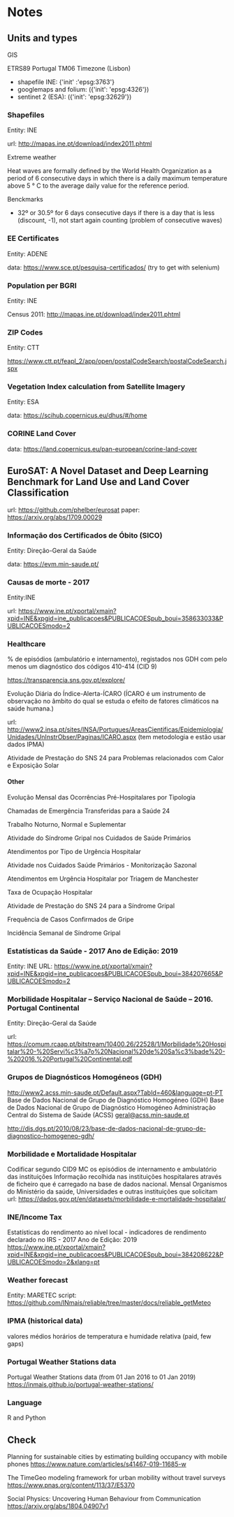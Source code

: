 # Notes

## Units and types

GIS

ETRS89 Portugal TM06
Timezone (Lisbon)

* shapefile INE:  {'init' :'epsg:3763'}
* googlemaps and folium: ({'init': 'epsg:4326'})
* sentinet 2 (ESA): ({'init': 'epsg:32629'})

### Shapefiles

Entity: INE

url: http://mapas.ine.pt/download/index2011.phtml

Extreme weather

Heat waves are formally defined by the World Health Organization as a period of 6 consecutive days in which there is a daily maximum temperature above 5 ° C to the average daily value for the reference period.

Benckmarks

+ 32º or 30.5º for 6 days consecutive days
if there is a day that is less (discount, -1), not start again counting (problem of consecutive waves)

### EE Certificates

Entity: ADENE

data: https://www.sce.pt/pesquisa-certificados/
(try to get with selenium)

### Population per BGRI

Entity: INE

Census 2011: http://mapas.ine.pt/download/index2011.phtml

### ZIP Codes

Entity: CTT

https://www.ctt.pt/feapl_2/app/open/postalCodeSearch/postalCodeSearch.jspx

### Vegetation Index calculation from Satellite Imagery

Entity: ESA

data: https://scihub.copernicus.eu/dhus/#/home

### CORINE Land Cover

data: https://land.copernicus.eu/pan-european/corine-land-cover

## EuroSAT: A Novel Dataset and Deep Learning Benchmark for Land Use and Land Cover Classification

url: https://github.com/phelber/eurosat
paper: https://arxiv.org/abs/1709.00029

### Informação dos Certificados de Óbito (SICO)

Entity: Direção-Geral da Saúde

data: https://evm.min-saude.pt/


### Causas de morte - 2017

Entity:INE

url: https://www.ine.pt/xportal/xmain?xpid=INE&xpgid=ine_publicacoes&PUBLICACOESpub_boui=358633033&PUBLICACOESmodo=2

### Healthcare

% de episódios (ambulatório e internamento), registados nos GDH com pelo menos um diagnóstico dos códigos 410-414 (CID 9)

https://transparencia.sns.gov.pt/explore/


Evolução Diária do Índice-Alerta-ÍCARO (ÍCARO é um instrumento de observação no âmbito do qual se estuda o efeito de fatores climáticos na saúde humana.)

url: http://www2.insa.pt/sites/INSA/Portugues/AreasCientificas/Epidemiologia/Unidades/UnInstrObser/Paginas/ICARO.aspx (tem metodologia e estão usar dados IPMA)

Atividade de Prestação do SNS 24 para Problemas relacionados com Calor e Exposição Solar

#### Other

Evolução Mensal das Ocorrências Pré-Hospitalares por Tipologia

Chamadas de Emergência Transferidas para a Saúde 24

Trabalho Noturno, Normal e Suplementar

Atividade do Síndrome Gripal nos Cuidados de Saúde Primários

Atendimentos por Tipo de Urgência Hospitalar

Atividade nos Cuidados Saúde Primários - Monitorização Sazonal

Atendimentos em Urgência Hospitalar por Triagem de Manchester

Taxa de Ocupação Hospitalar

Atividade de Prestação do SNS 24 para a Síndrome Gripal

Frequência de Casos Confirmados de Gripe

Incidência Semanal de Síndrome Gripal



### Estatísticas da Saúde - 2017 Ano de Edição: 2019
Entity: INE
URL: https://www.ine.pt/xportal/xmain?xpid=INE&xpgid=ine_publicacoes&PUBLICACOESpub_boui=384207665&PUBLICACOESmodo=2

### Morbilidade Hospitalar – Serviço Nacional de Saúde – 2016. Portugal Continental

Entity: Direção-Geral da Saúde

url: https://comum.rcaap.pt/bitstream/10400.26/22528/1/Morbilidade%20Hospitalar%20-%20Servi%c3%a7o%20Nacional%20de%20Sa%c3%bade%20-%202016.%20Portugal%20Continental.pdf

### Grupos de Diagnósticos Homogéneos (GDH) 

http://www2.acss.min-saude.pt/Default.aspx?TabId=460&language=pt-PT Base de Dados Nacional de Grupo de Diagnóstico Homogéneo (GDH) Base de Dados Nacional de Grupo de Diagnóstico Homogéneo Administração Central do Sistema de Saúde (ACSS) geral@acss.min-saude.pt

http://dis.dgs.pt/2010/08/23/base-de-dados-nacional-de-grupo-de-diagnostico-homogeneo-gdh/

### Morbilidade e Mortalidade Hospitalar
Codificar segundo CID9 MC os episódios de internamento e ambulatório das instituições Informação recolhida nas instituições hospitalares através de ficheiro que é carregado na base de dados nacional. Mensal Organismos do Ministério da saúde, Universidades e outras instituições que solicitam 
url: https://dados.gov.pt/en/datasets/morbilidade-e-mortalidade-hospitalar/

### INE/Income Tax

Estatísticas do rendimento ao nível local - indicadores de rendimento declarado no IRS - 2017 Ano de Edição: 2019
https://www.ine.pt/xportal/xmain?xpid=INE&xpgid=ine_publicacoes&PUBLICACOESpub_boui=384208622&PUBLICACOESmodo=2&xlang=pt


### Weather forecast 

Entity: MARETEC
script: https://github.com/INmais/reliable/tree/master/docs/reliable_getMeteo

### IPMA (historical data)
valores médios horários de temperatura e humidade relativa (paid, few gaps)

### Portugal Weather Stations data
Portugal Weather Stations data (from 01 Jan 2016 to 01 Jan 2019)
https://inmais.github.io/portugal-weather-stations/


### Language

R and Python

## Check

Planning for sustainable cities by estimating building occupancy with mobile phones
https://www.nature.com/articles/s41467-019-11685-w

The TimeGeo modeling framework for urban mobility without travel surveys
https://www.pnas.org/content/113/37/E5370

Social Physics: Uncovering Human Behaviour from Communication
https://arxiv.org/abs/1804.04907v1

